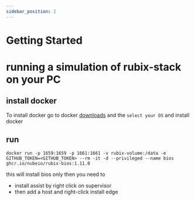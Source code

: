 ```yaml
---
sidebar_position: 2
---
```


# Getting Started

# running a simulation of rubix-stack on your PC

## install docker
To install docker go to docker [downloads](https://docs.docker.com/get-docker/) and the `select your OS` and install docker

## run
```
docker run -p 1659:1659 -p 1661:1661 -v rubix-volume:/data -e GITHUB_TOKEN=<GITHUB_TOKEN> --rm -it -d --privileged --name bios ghcr.io/nubeio/rubix-bios:1.11.0
```

this will install bios only
then you need to
* install assist by right click on supervisor
* then add a host and right-click install edge